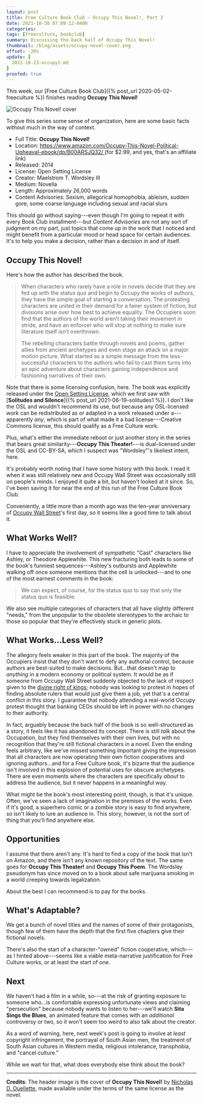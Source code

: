 ```yaml
---
layout: post
title: Free Culture Book Club — Occupy This Novel!, Part 2
date: 2021-10-30 07:09:12-0400
categories:
tags: [freeculture, bookclub]
summary: Discussing the back half of Occupy This Novel!
thumbnail: /blog/assets/occupy-novel-cover.png
offset: -26%
update: [
  2021-10-23-occupy1.md
]
proofed: true
---
```


This week, our [Free Culture Book Club]({% post_url 2020-05-02-freeculture %}) finishes reading **Occupy This Novel!**

![Occupy This Novel! cover](/blog/assets/occupy-novel-cover.png "Occupy This Novel! cover")

To give this series some sense of organization, here are some basic facts without much in the way of context.

 * Full Title:  **Occupy This Novel!**
 * Location:  [https://www.amazon.com/Occupy-This-Novel-Political-Upheaval-ebook/dp/B00ARSJQ32/ <i class="fab fa-amazon"></i>](https://www.amazon.com/Occupy-This-Novel-Political-Upheaval-ebook/dp/B00ARSJQ32/?tag=jcolag-20) (for $2.99, and yes, that's an affiliate link)
 * Released:  2014
 * License:  Open Setting License
 * Creator:  Maelstrom T. Wordsley III
 * Medium:  Novella
 * Length:  Approximately 26,000 words
 * Content Advisories:  Sexism, allegorical homophobia, ableism, sudden gore, some coarse language including sexual and racial slurs

This should go without saying---even though I'm going to repeat it with every Book Club installment---but *Content Advisories* are not any sort of judgment on my part, just topics that come up in the work that I noticed and might benefit from a particular mood or head space for certain audiences.  It's to help you make a decision, rather than a decision in and of itself.

## Occupy This Novel!

Here's how the author has described the book.

 > When characters who rarely have a role in novels decide that they are fed up with the status quo and begin to Occupy the works of authors, they have the simple goal of starting a conversation. The protesting characters are united in their demand for a fairer system of fiction, but divisions arise over how best to achieve equality. The Occupiers soon find that the authors of the world aren’t taking their movement in stride, and have an enforcer who will stop at nothing to make sure literature itself isn’t overthrown.
 >
 > The rebelling characters battle through novels and poems, gather allies from ancient archetypes and even stage an attack on a major motion picture. What started as a simple message from the less-successful characters to the authors who fail to cast them turns into an epic adventure about characters gaining independence and fashioning narratives of their own.

Note that there is some licensing confusion, here.  The book was explicitly released under the [Open Setting License](https://web.archive.org/web/20170430130839/http://www.theonosis.com/wiki/Theonosis:Open_Setting_License), which we first saw with [**Solitudes and Silence**]({% post_url 2021-06-19-solitudes1 %}).  I don't like the OSL and wouldn't recommend its use, but because any OSL-licensed work can be redistributed as or adapted in a work released under a---apparently *any*, which is part of what made it a bad license---Creative Commons license, this should qualify as a Free Culture work.

Plus, what's either the immediate reboot or just another story in the series that bears great similarity---**Occupy This Theater!**---is dual-licensed under the OSL and CC-BY-SA, which I suspect was "Wordsley"'s likeliest intent, here.

It's probably worth noting that I have some history with this book.  I read it when it was still relatively new and Occupy Wall Street was occasionally still on people's minds.  I enjoyed it quite a bit, but haven't looked at it since.  So, I've been saving it for near the end of this run of the Free Culture Book Club.

Conveniently, a little more than a month ago was the ten-year anniversary of [Occupy Wall Street](https://en.wikipedia.org/wiki/Occupy_Wall_Street)'s first day, so it seems like a good time to talk about it.

## What Works Well?

I have to appreciate the involvement of sympathetic "Cast" characters like Ashley, or Theodore Applewhite.  This new fracturing both leads to some of the book's funniest sequences---Ashley's outbursts and Applewhite walking off once someone mentions that the cell is unlocked---and to one of the most earnest comments in the book:

 > We can expect, of course, for the status quo to say that only the status quo is feasible.

We also see multiple categories of characters that all have slightly different "needs," from the unpopular to the obsolete stereotypes to the archaic to those so popular that they're effectively stuck in generic plots.

## What Works...Less Well?

The allegory feels weaker in this part of the book.  The majority of the Occupiers insist that they don't want to defy any authorial control, because authors are best-suited to make decisions.  But...that doesn't map to *anything* in a modern economy or political system.  It would be as if someone from Occupy Wall Street suddenly objected to the lack of respect given to the [divine right of kings](https://en.wikipedia.org/wiki/Divine_right_of_kings); nobody was looking to protest in hopes of finding absolute rulers that would just give them a job, yet that's a central conflict in this story.  I guarantee that nobody attending a real-world Occupy protest thought that banking CEOs should be left in power with no changes to their authority.

In fact, arguably because the back half of the book is so well-structured as a story, it feels like it has abandoned its concept.  There is still *talk* about the Occupation, but they find themselves with their own lives, but with no recognition that they're still fictional characters in a novel.  Even the ending feels arbitrary, like we've missed something important giving the impression that all characters are now operating their own fiction cooperatives and ignoring authors...and for a Free Culture book, it's bizarre that the audience isn't involved in this explosion of potential uses for obscure archetypes.  There are even moments where the characters are specifically *about* to address the audience, but it never happens in a meaningful way.

What might be the book's most interesting point, though, is that it's unique.  Often, we've seen a lack of imagination in the premises of the works.  Even if it's good, a superhero comic or a zombie story is easy to find anywhere, so isn't likely to lure an audience in.  This story, however, is not the sort of thing that you'll find anywhere else.

## Opportunities

I assume that there aren't any.  It's hard to find a copy of the book that isn't on Amazon, and there isn't any known repository of the text.  The same goes for **Occupy This Theater!** and **Occupy This Poem**.  The Wordsley pseudonym has since moved on to a book about safe marijuana smoking in a world creeping towards legalization.

About the best I can recommend is to pay for the books.

## What's Adaptable?

We get a bunch of novel titles and the names of some of their protagonists, though few of them have the depth that the first five chapters give their fictional novels.

There's also the start of a character-"owned" fiction cooperative, which---as I hinted above---seems like a viable meta-narrative justification for Free Culture works, or at least the start of one.

## Next

We haven't had a film in a while, so---at the risk of granting exposure to someone who...is comfortable expressing unfortunate views and claiming "persecution" because nobody wants to listen to her---we'll watch **Sita Sings the Blues**, an animated feature that comes with an *additional* controversy or two, so it won't seem too weird to also talk about the creator.

As a word of warning, here, next week's post is going to involve at *least* copyright infringement, the portrayal of South Asian men, the treatment of South Asian cultures in Western media, religious intolerance, transphobia, and "cancel culture."

While we wait for that, what does everybody else think about the book?

* * *

**Credits**:  The header image is the cover of **Occupy This Novel!** by [Nicholas D. Ouellette](https://www.deviantart.com/ndouellette),  made available under the terms of the same license as the novel.
